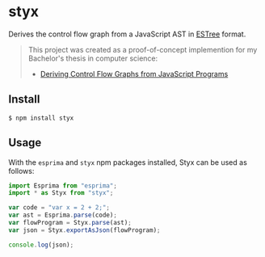 # styx

Derives the control flow graph from a JavaScript AST in [ESTree](https://github.com/estree/estree) format.

> This project was created as a proof-of-concept implemention for my Bachelor's thesis in computer science:
>
> - [Deriving Control Flow Graphs from JavaScript Programs](https://github.com/mariusschulz/bachelors-thesis/blob/master/thesis.pdf)

## Install

```
$ npm install styx
```

## Usage

With the `esprima` and `styx` npm packages installed, Styx can be used as follows:

```js
import Esprima from "esprima";
import * as Styx from "styx";

var code = "var x = 2 + 2;";
var ast = Esprima.parse(code);
var flowProgram = Styx.parse(ast);
var json = Styx.exportAsJson(flowProgram);

console.log(json);
```
